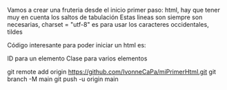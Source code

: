 Vamos a crear una fruteria desde el inicio
primer paso: html, hay que tener muy en cuenta los saltos de tabulación
Estas lineas son siempre son necesarias, charset = "utf-8" es para usar los caracteres occidentales, tildes

Código interesante para poder iniciar un html es:

ID para un elemento
Clase para varios elementos


git remote add origin https://github.com/IvonneCaPa/miPrimerHtml.git
git branch -M main
git push -u origin main


